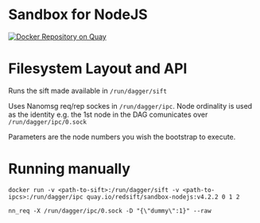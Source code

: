 # Sandbox for NodeJS

[![Docker Repository on Quay](https://quay.io/repository/redsift/sandbox-nodejs/status "Docker Repository on Quay")](https://quay.io/repository/redsift/sandbox-nodejs)

# Filesystem Layout and API

Runs the sift made available in `/run/dagger/sift`

Uses Nanomsg req/rep sockes in `/run/dagger/ipc`. Node ordinality is used as the identity e.g. the 1st node in the DAG comunicates over `/run/dagger/ipc/0.sock`

Parameters are the node numbers you wish the bootstrap to execute.

# Running manually

`docker run -v <path-to-sift>:/run/dagger/sift -v <path-to-ipcs>:/run/dagger/ipc quay.io/redsift/sandbox-nodejs:v4.2.2 0 1 2`

`nn_req -X /run/dagger/ipc/0.sock -D "{\"dummy\":1}" --raw`
